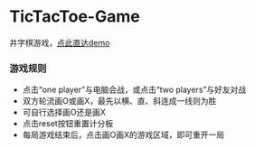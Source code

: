 # TicTacToe-Game
井字棋游戏，[点此直达demo](https://therefor.github.io/TicTacToe-Game/)

### 游戏规则

- 点击“one player”与电脑会战，或点击“two players”与好友对战
- 双方轮流画O或画X，最先以横、直、斜连成一线则为胜
- 可自行选择画O还是画X
- 点击reset按钮重置计分板
- 每局游戏结束后，点击画O画X的游戏区域，即可重开一局
